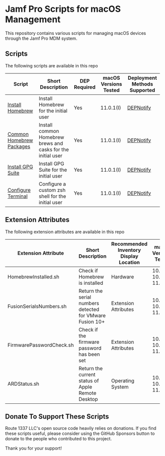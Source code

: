 Jamf Pro Scripts for macOS Management
==================================
This repository contains various scripts for managing macOS devices through the Jamf Pro MDM system. 

Scripts
------------
The following scripts are available in this repo

| Script                                                              | Short Description                                            | DEP Required | macOS Versions Tested | Deployment Methods Supported                       |
|---------------------------------------------------------------------|--------------------------------------------------------------|--------------|-----------------------|----------------------------------------------------|
| [Install Homebrew](documentation/installHomebrew.md)                | Install Homebrew for the initial user                        | Yes          | 11.0.1(I)             | [DEPNotify](https://gitlab.com/Mactroll/DEPNotify) |
| [Common Homebrew Packages](documentation/commonHomebrewPackages.md) | Install common Homebrew brews and casks for the initial user | Yes          | 11.0.1(I)             | [DEPNotify](https://gitlab.com/Mactroll/DEPNotify) |
| [Install GPG Suite](documentation/installGPGSuite.md)               | Install GPG Suite for the initial user                       | Yes          | 11.0.1(I)             | [DEPNotify](https://gitlab.com/Mactroll/DEPNotify) |
| [Configure Terminal](documentation/configureTerminal.md)            | Configure a custom zsh shell for the initial user            | Yes          | 11.0.1(I)             | [DEPNotify](https://gitlab.com/Mactroll/DEPNotify) |

Extension Attributes
------------
The following extension attributes are available in this repo

| Extension Attribute      | Short Description                                        | Recommended Inventory Display Location | macOS Versions Tested       |
|--------------------------|----------------------------------------------------------|----------------------------------------|-----------------------------|
| HomebrewInstalled.sh     | Check if Homebrew is installed                           | Hardware                               | 10.15.0, 10.15.5, 11.0.1(I) |
| FusionSerialsNumbers.sh  | Return the serial numbers detected for VMware Fusion 10+ | Extension Attributes                   | 10.15.0, 10.15.5, 11.0.1(I) |
| FirmwarePasswordCheck.sh | Check if the firmware password has been set              | Extension Attributes                   | 10.15.0, 10.15.5, 11.0.1(I) |
| ARDStatus.sh             | Return the current status of Apple Remote Desktop        | Operating System                       | 10.15.0, 10.15.5, 11.0.1(I) |

Donate To Support These Scripts
------------
Route 1337 LLC's open source code heavily relies on donations. If you find these scripts useful, please consider using the GitHub Sponsors button to donate to the people who contributed to this project.

Thank you for your support!
